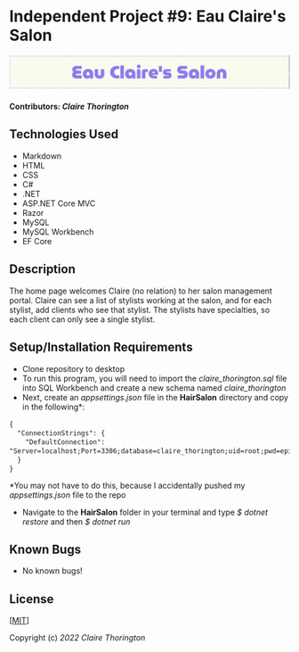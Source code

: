 # Independent Project #9: Eau Claire's Salon
![a picture of the Salon's header](HairSalon/wwwroot/img/header1.jpg)

#### Contributors: _**Claire Thorington**_

## Technologies Used

* Markdown
* HTML
* CSS
* C#
* .NET
* ASP.NET Core MVC
* Razor
* MySQL
* MySQL Workbench
* EF Core

## Description

The home page welcomes Claire (no relation) to her salon management portal. Claire can see a list of stylists working at the salon, and for each stylist, add clients who see that stylist. The stylists have specialties, so each client can only see a single stylist.

## Setup/Installation Requirements

* Clone repository to desktop
* To run this program, you will need to import the _claire_thorington.sql_ file into SQL Workbench and create a new schema named _claire_thorington_
* Next, create an _appsettings.json_ file in the __HairSalon__ directory and copy in the following*:

```
{
  "ConnectionStrings": {
    "DefaultConnection": "Server=localhost;Port=3306;database=claire_thorington;uid=root;pwd=epicodus;"
  }
}
```
*You may not have to do this, because I accidentally pushed my _appsettings.json_ file to the repo

* Navigate to the __HairSalon__ folder in your terminal and type _$ dotnet restore_ and then _$ dotnet run_ 


## Known Bugs

* No known bugs!


## License

[<a href=LICENSE>MIT</a>]

Copyright (c) _2022_ _Claire Thorington_

